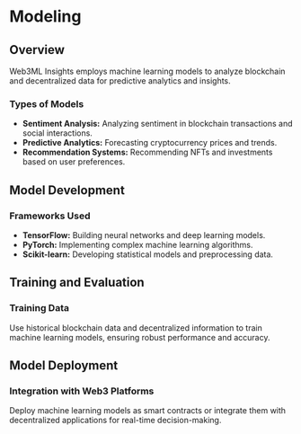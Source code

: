 # Modeling

## Overview

Web3ML Insights employs machine learning models to analyze blockchain and decentralized data for predictive analytics and insights.

### Types of Models

- **Sentiment Analysis:** Analyzing sentiment in blockchain transactions and social interactions.
- **Predictive Analytics:** Forecasting cryptocurrency prices and trends.
- **Recommendation Systems:** Recommending NFTs and investments based on user preferences.

## Model Development

### Frameworks Used

- **TensorFlow:** Building neural networks and deep learning models.
- **PyTorch:** Implementing complex machine learning algorithms.
- **Scikit-learn:** Developing statistical models and preprocessing data.

## Training and Evaluation

### Training Data

Use historical blockchain data and decentralized information to train machine learning models, ensuring robust performance and accuracy.

## Model Deployment

### Integration with Web3 Platforms

Deploy machine learning models as smart contracts or integrate them with decentralized applications for real-time decision-making.
